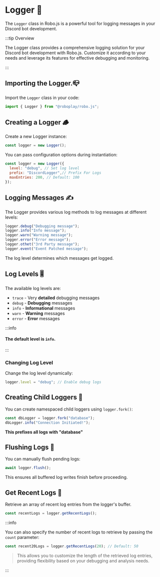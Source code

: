 # Logger 🌳

The `Logger` class in Robo.js is a powerful tool for logging messages in your Discord bot development.


:::tip Overview

The Logger class provides a comprehensive logging solution for your Discord bot development with Robo.js. Customize it according to your needs and leverage its features for effective debugging and monitoring.

:::


## Importing the Logger.📪

Import the `Logger` class in your code:

```javascript
import { Logger } from "@roboplay/robo.js";
```

## Creating a Logger 🪵

Create a new Logger instance:

```javascript
const logger = new Logger();
```

You can pass configuration options during instantiation:

```javascript {2}
const logger = new Logger({
  level: "debug", // Set log level 
  prefix: "DiscordLogger",// Prefix For Logs
  maxEntries: 200, // Default: 100
});
```

## Logging Messages ✍️

The Logger provides various log methods to log messages at different levels:

```javascript
logger.debug("Debugging message");
logger.info("Info message");
logger.warn("Warning message");
logger.error("Error message");
logger.othet("3rd Party message");
logger.event("Event Patched message");
```

The log level determines which messages get logged.

## Log Levels 🎚️

The available log levels are:

- `trace` - Very **detailed** debugging messages
- `debug` - **Debugging** messages 
- `info` - **Informational** messages
- `warn` - **Warning** messages
- `error` - **Error** messages

:::info

#### The default level is `info`.

:::

### Changing Log Level 

Change the log level dynamically:

```javascript
logger.level = "debug"; // Enable debug logs
```

## Creating Child Loggers 🐣

You can create namespaced child loggers using `logger.fork()`:

```javascript {1}
const dbLogger = logger.fork("database");
dbLogger.info("Connection Initiated!");
```

**This prefixes all logs with "database"**

## Flushing Logs 🚽

You can manually flush pending logs:

```javascript
await logger.flush();
```

This ensures all buffered log writes finish before proceeding.

## Get Recent Logs 📡

Retrieve an array of recent log entries from the logger's buffer.


```javascript
const recentLogs = logger.getRecentLogs();
```

:::info 

You can also specify the number of recent logs to retrieve by passing the `count` parameter:

```javascript
const recent20Logs = logger.getRecentLogs(20); // Default: 50
```
> This allows you to customize the length of the retrieved log entries, providing flexibility based on your debugging and analysis needs. 

:::
